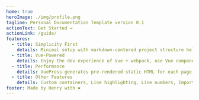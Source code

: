 ```yaml
---
home: true
heroImage: ./img/profile.png
tagline: Personal Documentation Template version 0.1
actionText: Get Started →
actionLink: /guide/
features:
  - title: Simplicity First
    details: Minimal setup with markdown-centered project structure helps you focus on writing.
  - title: Vue-Powered
    details: Enjoy the dev experience of Vue + webpack, use Vue components in markdown, and develop custom themes with Vue.
  - title: Performance
    details: VuePress generates pre-rendered static HTML for each page, and runs as an SPA once a page is loaded.
  - title: Other Features
    details: Custom containers, Line highlighting, Line numbers, Import code snippets, Vue Templating, Vue Components, Responsive layout, Optional homepage, Simple out-of-the-box header-based search, algolia search, Customizable navbar and sidebar, Auto-generated github links and page edit links, PWA, last Updated, Multilingual support, Blog Theme and Plugins(Blog Plugin, Search , PWA, Google analytics)
footer: Made by Henry with ❤️
---
```

